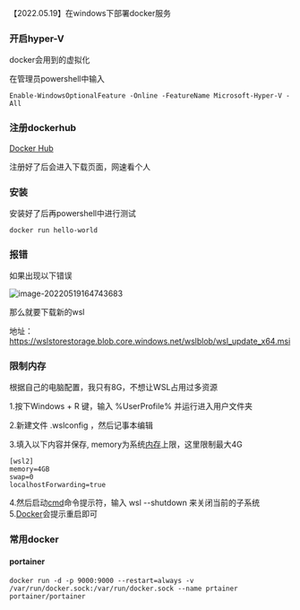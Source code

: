 【2022.05.19】在windows下部署docker服务

### 开启hyper-V

docker会用到的虚拟化

在管理员powershell中输入

```shell
Enable-WindowsOptionalFeature -Online -FeatureName Microsoft-Hyper-V -All
```

### 注册dockerhub

[Docker Hub](https://hub.docker.com/)

注册好了后会进入下载页面，网速看个人

### 安装

安装好了后再powershell中进行测试

```shell
docker run hello-world
```

### 报错

如果出现以下错误

![image-20220519164743683](https://i0.hdslb.com/bfs/album/8486591fa2a2ebd17366530ef32e7ea1e87ada83.png)

那么就要下载新的wsl

地址：https://wslstorestorage.blob.core.windows.net/wslblob/wsl_update_x64.msi

### 限制内存

根据自己的电脑配置，我只有8G，不想让WSL占用过多资源

1.按下Windows + R 键，输入 %UserProfile% 并运行进入用户文件夹

2.新建文件 .wslconfig ，然后记事本编辑

3.填入以下内容并保存, memory为系统[内存](https://so.csdn.net/so/search?q=内存&spm=1001.2101.3001.7020)上限，这里限制最大4G

```
[wsl2]
memory=4GB
swap=0
localhostForwarding=true
```

4.然后启动[cmd](https://so.csdn.net/so/search?q=cmd&spm=1001.2101.3001.7020)命令提示符，输入 wsl --shutdown 来关闭当前的子系统
5.[Docker](https://so.csdn.net/so/search?q=Docker&spm=1001.2101.3001.7020)会提示重启即可

### 常用docker

#### portainer

```shell
docker run -d -p 9000:9000 --restart=always -v /var/run/docker.sock:/var/run/docker.sock --name prtainer   portainer/portainer
```

